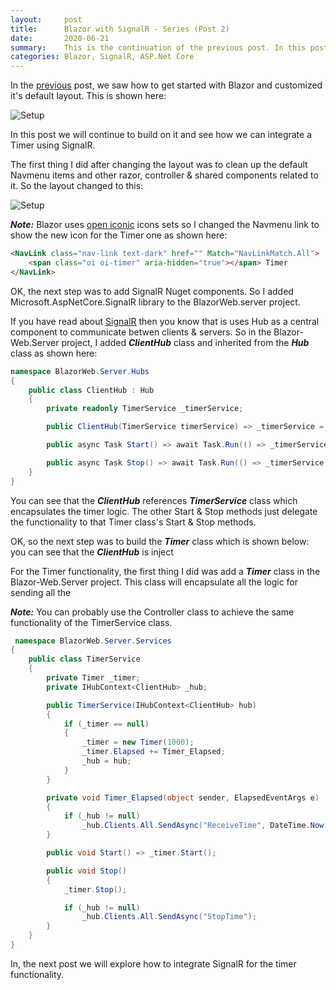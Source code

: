 ```yaml
---
layout:     post
title:      Blazor with SignalR - Series (Post 2)
date:       2020-06-21
summary:    This is the continuation of the previous post. In this post we will see how to setup a timer in Blazor using SignalR.  
categories: Blazor, SignalR, ASP.Net Core
---
```


In the [previous]() post, we saw how to get started with Blazor and customized it's default layout. This is shown here:

![Setup]({{site.url}}/images/Blazor-Signalr-11.png)

In this post we will continue to build on it and see how we can integrate a Timer using SignalR.

The first thing I did after changing the layout was to clean up the default Navmenu items and other razor, controller & shared components related to it. So the layout changed to this:

![Setup]({{site.url}}/images/Blazor-Signalr-13.png)

***Note:*** Blazor uses [open iconic](https://useiconic.com/open) icons sets so I changed the Navmenu link to show the new icon for the Timer one as shown here:

~~~HTML
<NavLink class="nav-link text-dark" href="" Match="NavLinkMatch.All">
    <span class="oi oi-timer" aria-hidden="true"></span> Timer
</NavLink>
~~~

OK, the next step was to add SignalR Nuget components. So I added Microsoft.AspNetCore.SignalR library to the BlazorWeb.server project.

If you have read about [SignalR](https://docs.microsoft.com/en-us/aspnet/core/signalr/introduction?view=aspnetcore-3.1) then you know that is uses Hub as a central component to communicate betwen clients & servers. So in the Blazor-Web.Server project, I added ***ClientHub*** class and inherited from the ***Hub*** class as shown here:

~~~csharp
namespace BlazorWeb.Server.Hubs
{
    public class ClientHub : Hub
    {
        private readonly TimerService _timerService;

        public ClientHub(TimerService timerService) => _timerService = timerService;

        public async Task Start() => await Task.Run(() => _timerService.Start());

        public async Task Stop() => await Task.Run(() => _timerService.Stop());
    }
}
~~~

You can see that the ***ClientHub*** references ***TimerService*** class which encapsulates the timer logic. The other Start & Stop methods just delegate the functionality to that Timer class's Start & Stop methods.

OK, so the next step was to build the ***Timer*** class which is shown below: you can see that the ***ClientHub*** is inject

For the Timer functionality, the first thing I did was add a ***Timer*** class in the Blazor-Web.Server project. This class will encapsulate all the logic for sending all the 

***Note:*** You can probably use the Controller class to achieve the same functionality of the TimerService class.

~~~csharp
 namespace BlazorWeb.Server.Services
{
    public class TimerService
    {
        private Timer _timer;
        private IHubContext<ClientHub> _hub;

        public TimerService(IHubContext<ClientHub> hub)
        {
            if (_timer == null)
            {
                _timer = new Timer(1000);
                _timer.Elapsed += Timer_Elapsed;
                _hub = hub;
            }
        }

        private void Timer_Elapsed(object sender, ElapsedEventArgs e)
        {
            if (_hub != null)
                _hub.Clients.All.SendAsync("ReceiveTime", DateTime.Now.ToString());
        }

        public void Start() => _timer.Start();

        public void Stop()
        {
            _timer.Stop();

            if (_hub != null)
                _hub.Clients.All.SendAsync("StopTime");
        }
    }
}
~~~





In, the next post we will explore how to integrate SignalR for the timer functionality.